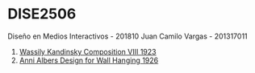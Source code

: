 # DISE2506
Diseño en Medios Interactivos - 201810
Juan Camilo Vargas - 201317011

1. [Wassily Kandinsky Composition VIII 1923](01)
2. [Anni Albers Design for Wall Hanging 1926](02)
